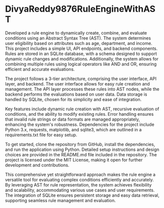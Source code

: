 # DivyaReddy9876RuleEngineWithAST
Developed a rule engine to dynamically create, combine, and evaluate conditions using an Abstract Syntax Tree (AST). The system determines user eligibility based on attributes such as age, department, and income. This project includes a simple UI, API endpoints, and backend components. Rules are stored in an SQLite database, with a schema designed to support dynamic rule changes and modifications. Additionally, the system allows for combining multiple rules using logical operators like AND and OR, ensuring efficient and accurate evaluations.

The project follows a 3-tier architecture, comprising the user interface, API layer, and backend. The user interface allows for easy rule creation and management. The API layer processes these rules into AST nodes, while the backend performs the evaluations based on user data. Data storage is handled by SQLite, chosen for its simplicity and ease of integration.

Key features include dynamic rule creation with AST, recursive evaluation of conditions, and the ability to modify existing rules. Error handling ensures that invalid rule strings or data formats are managed appropriately, enhancing the system's robustness. Dependencies for the project include Python 3.x, requests, matplotlib, and sqlite3, which are outlined in a requirements.txt file for easy setup.

To get started, clone the repository from GitHub, install the dependencies, and run the application using Python. Detailed setup instructions and design choices are provided in the README.md file included in the repository. The project is licensed under the MIT License, making it open for further development and contributions.

This comprehensive yet straightforward approach makes the rule engine a versatile tool for evaluating complex conditions efficiently and accurately. By leveraging AST for rule representation, the system achieves flexibility and scalability, accommodating various use cases and user requirements. The integration of SQLite ensures persistent storage and easy data retrieval, supporting seamless rule management and evaluation.
